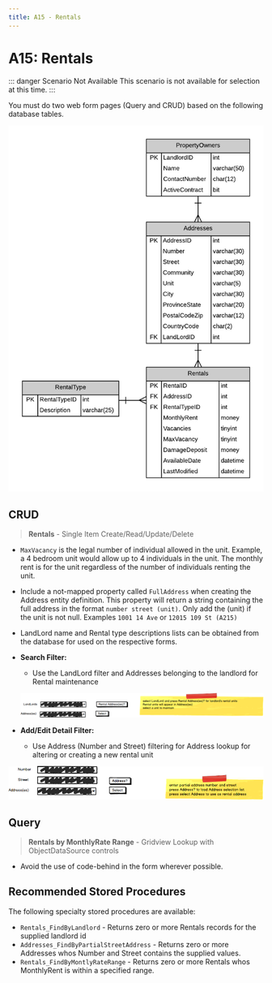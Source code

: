 ```yaml
---
title: A15 - Rentals
---
```

# A15: Rentals

::: danger Scenario Not Available
This scenario is not available for selection at this time.
:::

You must do two web form pages (Query and CRUD) based on the following database tables.

![ERD for A15](./A15.png)

## CRUD

> **Rentals** - Single Item Create/Read/Update/Delete

- `MaxVacancy` is the legal number of individual allowed in the unit. Example, a 4 bedroom unit would allow up to 4 individuals in the unit. The monthly rent is for the unit regardless of the number of individuals renting the unit.
- Include a not-mapped property called `FullAddress` when creating the Address entity definition. This property will return a string containing the full address in the format `number street (unit)`. Only add the (unit) if the unit is not null. Examples `1001 14 Ave` or `12015 109 St (A215)`
- LandLord name and Rental type descriptions lists can be obtained from the database for used on the respective forms. 
- **Search Filter:**
  - Use the LandLord filter and Addresses belonging to the landlord for Rental maintenance 
  
  ![Form A Search Filter](./A15MockupA.png)
  
- **Add/Edit Detail Filter:**
  - Use Address (Number and Street) filtering for Address lookup for altering or creating a new rental unit 

![Form A Detail Filter](./A15MockupB.png)

## Query

> **Rentals by MonthlyRate Range** - Gridview Lookup with ObjectDataSource controls

- Avoid the use of code-behind in the form wherever possible.

## Recommended Stored Procedures

The following specialty stored procedures are available:

- `Rentals_FindByLandlord` - Returns zero or more Rentals records for the supplied landlord id
- `Addresses_FindByPartialStreetAddress` - Returns zero or more Addresses whos Number and Street contains the supplied values.
- `Rentals_FindByMontlyRateRange` - Returns zero or more Rentals whos MonthlyRent is within a specified range.
